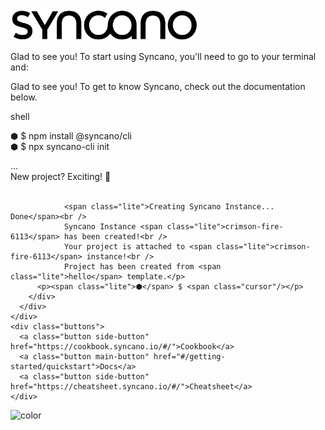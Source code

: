 <!-- _coverpage.md -->

<div class="landing">
  <section class="hero">
  <img width="300px" src="img/syncano-logo.svg" class="syncano-logo"/>
  <p class="mobile-off">
    Glad to see you! To start using Syncano, you'll need to go to your terminal and:
  </p>
  <p class="mobile-on">
    Glad to see you! To get to know Syncano, check out the documentation below.
  </p>
    <div>
      <div id="window">
        <div id="toolbar">
          <div class="top">
            <div id="lights">
              <div class="light red">
              </div>
              <div class="light yellow">
              </div>
              <div class="light green">
              </div>
            </div>
            <div id="title">
              shell
            </div>
          </div>
        </div>
        <div class="terminal-text">
          <p> 
            <span class="lite">⬢</span> $ npm install @syncano/cli<br />
            <span class="lite">⬢</span> $ npx syncano-cli init
          </p>
          <p class="cli-output">   ...<br />
                <span class="lite">New project? Exciting! 🎉</span> <br /><br />

                <span class="lite">Creating Syncano Instance... Done</span><br />
                Syncano Instance <span class="lite">crimson-fire-6113</span> has been created!<br />
                Your project is attached to <span class="lite">crimson-fire-6113</span> instance!<br />
                Project has been created from <span class="lite">hello</span> template.</p>
          <p><span class="lite">⬢</span> $ <span class="cursor"/></p>
        </div>
      </div>
    </div>
    <div class="buttons">
      <a class="button side-button" href="https://cookbook.syncano.io/#/">Cookbook</a>
      <a class="button main-button" href="#/getting-started/quickstart">Docs</a>
      <a class="button side-button" href="https://cheatsheet.syncano.io/#/">Cheatsheet</a>
    </div>
  </section>
</div>

![color](#fff)
